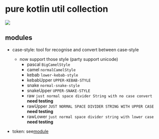 # pure kotlin util collection

[![](https://jitpack.io/v/ZenLiuCN/kotlin-util.svg)](https://jitpack.io/#ZenLiuCN/kotlin-util)

## modules
+ case-style: tool for recognise and convert between case-style 
    + now support those style (party support unicode)
        + pascal `BigCamelStyle`
        + camel `normalCamelStyle`
        + kebab `lower-kebab-style`
        + kebabUpper `UPPER-KEBAB-STYLE`
        + snake `normal-snake-style`
        + snakeUpper `UPPER-SNAKE-STYLE`
        + raw `just normal space divider String with no case convert` **need testing**
        + rawUpper `JUST NORMAL SPACE DIVIDER STRING WITH UPPER CASE` **need testing**
        + rawLower `just normal space divider string with lower case` **need testing**
    
+ token: see[module](https://github.com/ZenLiuCN/kotlin-util/blob/master/token/readme.md)

